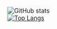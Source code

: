 ![GitHub stats](https://github-readme-stats.vercel.app/api?username=waltbeaman&count_private=true&theme=tokyonight)
<br />
[![Top Langs](https://github-readme-stats.vercel.app/api/top-langs/?username=waltbeaman&theme=tokyonight)](https://github.com/waltbeaman/github-readme-stats)
